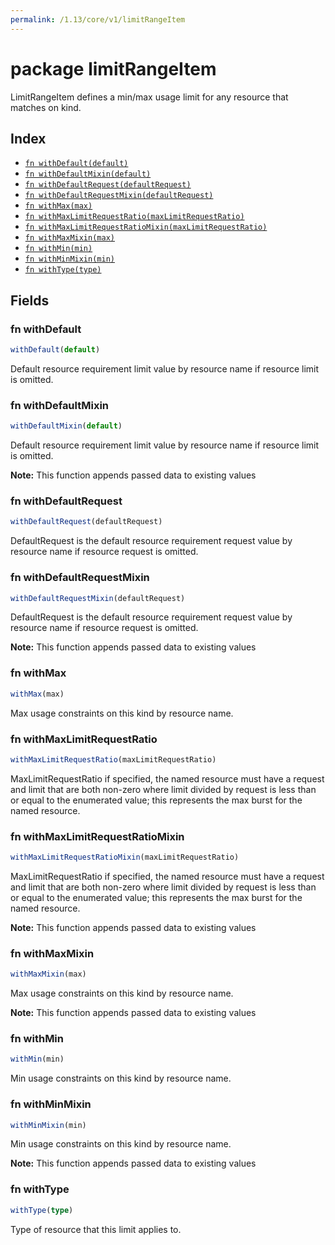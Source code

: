 ```yaml
---
permalink: /1.13/core/v1/limitRangeItem
---
```


# package limitRangeItem

LimitRangeItem defines a min/max usage limit for any resource that matches on kind.

## Index

* [`fn withDefault(default)`](#fn-withdefault)
* [`fn withDefaultMixin(default)`](#fn-withdefaultmixin)
* [`fn withDefaultRequest(defaultRequest)`](#fn-withdefaultrequest)
* [`fn withDefaultRequestMixin(defaultRequest)`](#fn-withdefaultrequestmixin)
* [`fn withMax(max)`](#fn-withmax)
* [`fn withMaxLimitRequestRatio(maxLimitRequestRatio)`](#fn-withmaxlimitrequestratio)
* [`fn withMaxLimitRequestRatioMixin(maxLimitRequestRatio)`](#fn-withmaxlimitrequestratiomixin)
* [`fn withMaxMixin(max)`](#fn-withmaxmixin)
* [`fn withMin(min)`](#fn-withmin)
* [`fn withMinMixin(min)`](#fn-withminmixin)
* [`fn withType(type)`](#fn-withtype)

## Fields

### fn withDefault

```ts
withDefault(default)
```

Default resource requirement limit value by resource name if resource limit is omitted.

### fn withDefaultMixin

```ts
withDefaultMixin(default)
```

Default resource requirement limit value by resource name if resource limit is omitted.

**Note:** This function appends passed data to existing values

### fn withDefaultRequest

```ts
withDefaultRequest(defaultRequest)
```

DefaultRequest is the default resource requirement request value by resource name if resource request is omitted.

### fn withDefaultRequestMixin

```ts
withDefaultRequestMixin(defaultRequest)
```

DefaultRequest is the default resource requirement request value by resource name if resource request is omitted.

**Note:** This function appends passed data to existing values

### fn withMax

```ts
withMax(max)
```

Max usage constraints on this kind by resource name.

### fn withMaxLimitRequestRatio

```ts
withMaxLimitRequestRatio(maxLimitRequestRatio)
```

MaxLimitRequestRatio if specified, the named resource must have a request and limit that are both non-zero where limit divided by request is less than or equal to the enumerated value; this represents the max burst for the named resource.

### fn withMaxLimitRequestRatioMixin

```ts
withMaxLimitRequestRatioMixin(maxLimitRequestRatio)
```

MaxLimitRequestRatio if specified, the named resource must have a request and limit that are both non-zero where limit divided by request is less than or equal to the enumerated value; this represents the max burst for the named resource.

**Note:** This function appends passed data to existing values

### fn withMaxMixin

```ts
withMaxMixin(max)
```

Max usage constraints on this kind by resource name.

**Note:** This function appends passed data to existing values

### fn withMin

```ts
withMin(min)
```

Min usage constraints on this kind by resource name.

### fn withMinMixin

```ts
withMinMixin(min)
```

Min usage constraints on this kind by resource name.

**Note:** This function appends passed data to existing values

### fn withType

```ts
withType(type)
```

Type of resource that this limit applies to.